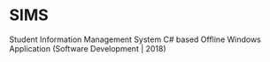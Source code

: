 # SIMS
Student Information Management System
C# based Offline Windows Application (Software Development | 2018)

